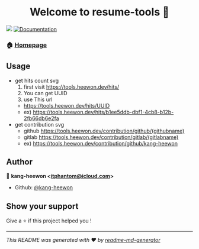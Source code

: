 <h1 align="center">Welcome to resume-tools 👋</h1>
<p>
  <img src="https://img.shields.io/badge/version-1.0.0-blue.svg?cacheSeconds=2592000" />
  <a href="https://github.com/kang-heewon/resume-tools">
    <img alt="Documentation" src="https://img.shields.io/badge/documentation-yes-brightgreen.svg" target="_blank" />
  </a>
</p>

### 🏠 [Homepage](https://tools.heewon.dev)

## Usage

- get hits count svg
  1. first visit https://tools.heewon.dev/hits/
  2. You can get UUID
  3. use This url
  - https://tools.heewon.dev/hits/UUID
  - ex) https://tools.heewon.dev/hits/b1ee5ddb-dbf1-4cb8-b12b-2fb66db6e2fa
- get contribution svg
  - github https://tools.heewon.dev/contribution/github/(githubname)
  - gitlab https://tools.heewon.dev/contribution/gitlab/(gitlabname)
  - ex) https://tools.heewon.dev/contribution/github/kang-heewon

## Author

👤 **kang-heewon &lt;itphantom@icloud.com&gt;**

- Github: [@kang-heewon](https://github.com/kang-heewon)

## Show your support

Give a ⭐️ if this project helped you !

---

_This README was generated with ❤️ by [readme-md-generator](https://github.com/kefranabg/readme-md-generator)_
